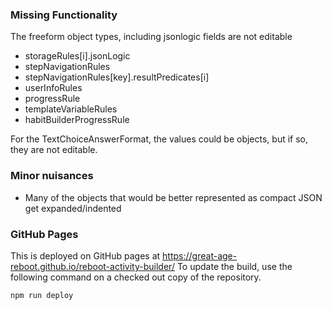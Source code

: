 ### Missing Functionality
The freeform object types, including jsonlogic fields are not editable 
 - storageRules[i].jsonLogic
 - stepNavigationRules
 - stepNavigationRules[key].resultPredicates[i]
 - userInfoRules
 - progressRule
 - templateVariableRules
 - habitBuilderProgressRule
 
 For the TextChoiceAnswerFormat, the values could be objects, but if so, they are not editable.

### Minor nuisances
 - Many of the objects that would be better represented as compact JSON get expanded/indented

### GitHub Pages
This is deployed on GitHub pages at https://great-age-reboot.github.io/reboot-activity-builder/
To update the build, use the following command on a checked out copy of the repository.
```
npm run deploy
```
